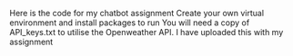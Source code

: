Here is the code for my chatbot assignment
Create your own virtual environment and install packages to run
You will need a copy of API_keys.txt to utilise the Openweather API. I have uploaded this with my assignment
